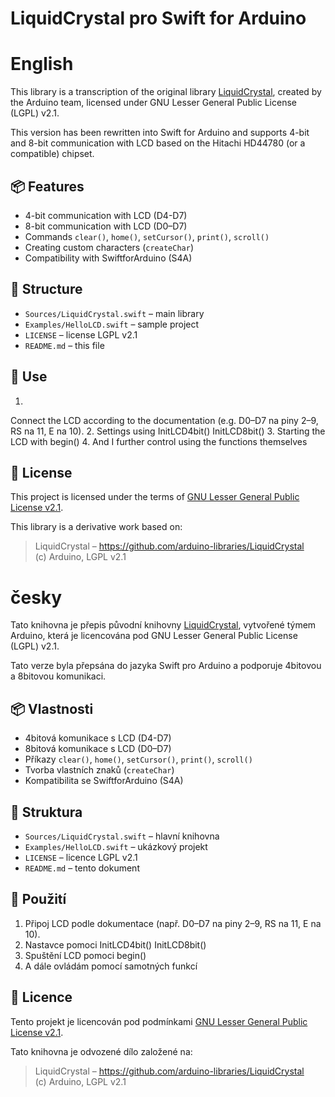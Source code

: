 # LiquidCrystal pro Swift for Arduino

# English
This library is a transcription of the original library [LiquidCrystal](https://github.com/arduino-libraries/LiquidCrystal), created by the Arduino team, licensed under GNU Lesser General Public License (LGPL) v2.1.


This version has been rewritten into Swift for Arduino and supports 4-bit and 8-bit communication with LCD based on the Hitachi HD44780 (or a compatible) chipset.

## 📦 Features
- 4-bit communication with LCD (D4-D7)
- 8-bit communication with LCD (D0–D7)
- Commands `clear()`, `home()`, `setCursor()`, `print()`, `scroll()`
- Creating custom characters (`createChar`)
- Compatibility with SwiftforArduino (S4A)

## 📁 Structure

- `Sources/LiquidCrystal.swift` – main library
- `Examples/HelloLCD.swift` – sample project
- `LICENSE` – license LGPL v2.1
- `README.md` – this file

## 🔧 Use

1. 
Connect the LCD according to the documentation (e.g. D0–D7 na piny 2–9, RS na 11, E na 10).
2. Settings using InitLCD4bit()  InitLCD8bit()
3. Starting the LCD with begin()
4. 
And I further control using the functions themselves


## 🧾 License

This project is licensed under the terms of [GNU Lesser General Public License v2.1](LICENSE).

This library is a derivative work based on:
> LiquidCrystal – https://github.com/arduino-libraries/LiquidCrystal  
> (c) Arduino, LGPL v2.1




# česky
Tato knihovna je přepis původní knihovny [LiquidCrystal](https://github.com/arduino-libraries/LiquidCrystal), vytvořené týmem Arduino, která je licencována pod GNU Lesser General Public License (LGPL) v2.1.

Tato verze byla přepsána do jazyka Swift pro Arduino a podporuje 4bitovou a 8bitovou komunikaci.

## 📦 Vlastnosti
- 4bitová komunikace s LCD (D4-D7)
- 8bitová komunikace s LCD (D0–D7)
- Příkazy `clear()`, `home()`, `setCursor()`, `print()`, `scroll()`
- Tvorba vlastních znaků (`createChar`)
- Kompatibilita se SwiftforArduino (S4A)

## 📁 Struktura

- `Sources/LiquidCrystal.swift` – hlavní knihovna
- `Examples/HelloLCD.swift` – ukázkový projekt
- `LICENSE` – licence LGPL v2.1
- `README.md` – tento dokument

## 🔧 Použití

1. Připoj LCD podle dokumentace (např. D0–D7 na piny 2–9, RS na 11, E na 10).
2. Nastavce pomoci InitLCD4bit()  InitLCD8bit()
3. Spuštění LCD pomoci begin()
4. A dále ovládám pomocí samotných funkcí


## 🧾 Licence

Tento projekt je licencován pod podmínkami [GNU Lesser General Public License v2.1](LICENSE).

Tato knihovna je odvozené dílo založené na:
> LiquidCrystal – https://github.com/arduino-libraries/LiquidCrystal  
> (c) Arduino, LGPL v2.1
